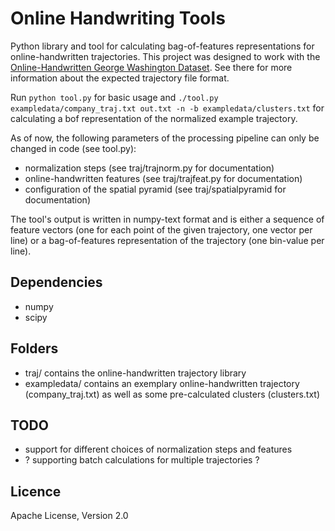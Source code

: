 # Online Handwriting Tools

Python library and tool for calculating bag-of-features representations for online-handwritten trajectories. This project was designed to work with the [Online-Handwritten George Washington Dataset]. See there for more information about the expected trajectory file format.

Run ```python tool.py``` for basic usage and 
```./tool.py exampledata/company_traj.txt out.txt -n -b exampledata/clusters.txt```
for calculating a bof representation of the normalized example trajectory.

As of now, the following parameters of the processing pipeline can only be changed in code (see tool.py):
* normalization steps (see traj/trajnorm.py for documentation)
* online-handwritten features (see traj/trajfeat.py for documentation)
* configuration of the spatial pyramid (see traj/spatialpyramid for documentation)

The tool's output is written in numpy-text format and is either a sequence of feature vectors (one for each point of the given trajectory, one vector per line) or a bag-of-features representation of the trajectory (one bin-value per line).

## Dependencies
* numpy
* scipy

## Folders
* traj/ contains the online-handwritten trajectory library
* exampledata/ contains an exemplary online-handwritten trajectory (company_traj.txt) as well as some pre-calculated clusters (clusters.txt)

## TODO
* support for different choices of normalization steps and features
* ? supporting batch calculations for multiple trajectories ?

## Licence
Apache License, Version 2.0

[//]: #

   [Online-Handwritten George Washington Dataset]: <https://github.com/cwiep/gw-online-dataset>
